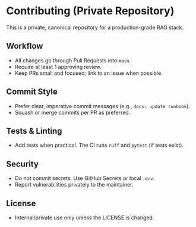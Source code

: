 # Contributing (Private Repository)

This is a private, canonical repository for a production-grade RAG stack.

## Workflow
- All changes go through Pull Requests into `main`.
- Require at least 1 approving review.
- Keep PRs small and focused; link to an issue when possible.

## Commit Style
- Prefer clear, imperative commit messages (e.g., `docs: update runbook`).
- Squash or merge commits per PR as preferred.

## Tests & Linting
- Add tests when practical. The CI runs `ruff` and `pytest` (if tests exist).

## Security
- Do not commit secrets. Use GitHub Secrets or local `.env`.
- Report vulnerabilities privately to the maintainer.

## License
- Internal/private use only unless the LICENSE is changed.

